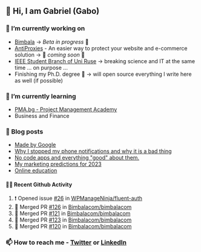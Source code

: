 ## 👋 Hi, I am Gabriel (Gabo)

### 🔭 I’m currently working on
- [Bimbala](https://bimbala.com/) -> *Beta in progress* 🚀
- [AntiProxies](https://antiproxies.com/) - An easier way to protect your website and e-commerce solution -> 🚀 *coming soon* 🚀
- [IEEE Student Branch of Uni Ruse](https://github.com/IEEE-Student-Branch-of-Uni-Ruse) -> breaking science and IT at the same time ... on purpose ...
- Finishing my Ph.D. degree 🤔 -> will open source everything I write here as well (if possible)

### 🌱 I’m currently learning
- [PMA.bg - Project Management Academy](https://pma.bg/)
- Business and Finance

### 📖 Blog posts
<!-- BLOG-POST-LIST:START -->
- [Made by Google](https://mrgkanev.eu/posts/made-by-google/)
- [Why I stopped my phone notifications and why it is a bad thing](https://mrgkanev.eu/posts/why-i-stopped-my-phone-notifications/)
- [No code apps and everything &quot;good&quot; about them.](https://mrgkanev.eu/posts/no-code-apps-and-everything-good-about-them/)
- [My marketing predictions for 2023](https://mrgkanev.eu/posts/my-marketing-predictions-for-2023/)
- [Online education](https://mrgkanev.eu/posts/online-education/)
<!-- BLOG-POST-LIST:END -->

#### 🧑‍💻 Recent Github Activity

<!--START_SECTION:activity-->
1. ❗ Opened issue [#26](https://github.com/WPManageNinja/fluent-auth/issues/26) in [WPManageNinja/fluent-auth](https://github.com/WPManageNinja/fluent-auth)
2. 🎉 Merged PR [#126](https://github.com/Bimbalacom/bimbalacom/pull/126) in [Bimbalacom/bimbalacom](https://github.com/Bimbalacom/bimbalacom)
3. 🎉 Merged PR [#121](https://github.com/Bimbalacom/bimbalacom/pull/121) in [Bimbalacom/bimbalacom](https://github.com/Bimbalacom/bimbalacom)
4. 🎉 Merged PR [#123](https://github.com/Bimbalacom/bimbalacom/pull/123) in [Bimbalacom/bimbalacom](https://github.com/Bimbalacom/bimbalacom)
5. 🎉 Merged PR [#120](https://github.com/Bimbalacom/bimbalacom/pull/120) in [Bimbalacom/bimbalacom](https://github.com/Bimbalacom/bimbalacom)
<!--END_SECTION:activity-->


### 📫 How to reach me - [Twitter](https://twitter.com/mrgkanev) or [LinkedIn](https://www.linkedin.com/in/mrgkanev) 
